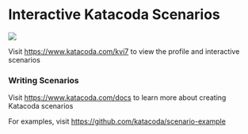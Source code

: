 # Interactive Katacoda Scenarios

[![](http://shields.katacoda.com/katacoda/kvi7/count.svg)](https://www.katacoda.com/kvi7 "Get your profile on Katacoda.com")

Visit https://www.katacoda.com/kvi7 to view the profile and interactive scenarios

### Writing Scenarios
Visit https://www.katacoda.com/docs to learn more about creating Katacoda scenarios

For examples, visit https://github.com/katacoda/scenario-example
